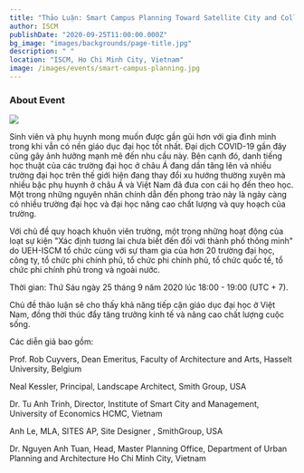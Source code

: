 ```yaml
---
title: "Thảo Luận: Smart Campus Planning Toward Satellite City and College Town"
author: ISCM
publishDate: "2020-09-25T11:00:00.000Z"
bg_image: "images/backgrounds/page-title.jpg"
description: " "
location: "ISCM, Ho Chi Minh City, Vietnam"
image: /images/events/smart-campus-planning.jpg
---
```


### About Event

<!--StartFragment-->

![](blob:https://iscm.ueh.edu.vn/e97a59da-8d30-4299-9565-b7c97a9a02c4)

Sinh viên và phụ huynh mong muốn được gần gũi hơn với gia đình mình trong khi vẫn có nền giáo dục đại học tốt nhất. Đại dịch COVID-19 gần đây cũng gây ảnh hưởng mạnh mẽ đến nhu cầu này. Bên cạnh đó, danh tiếng học thuật của các trường đại học ở châu Á đang dần tăng lên và nhiều trường đại học trên thế giới hiện đang thay đổi xu hướng thường xuyên mà nhiều bậc phụ huynh ở châu Á và Việt Nam đã đưa con cái họ đến theo học. Một trong những nguyên nhân chính dẫn đến phong trào này là ngày càng có nhiều trường đại học và đại học nâng cao chất lượng và quy hoạch của trường.

Với chủ đề quy hoạch khuôn viên trường, một trong những hoạt động của loạt sự kiện "Xác định tương lai chưa biết đến đối với thành phố thông minh" do UEH-ISCM tổ chức cùng với sự tham gia của hơn 20 trường đại học, công ty, tổ chức phi chính phủ, tổ chức phi chính phủ, tổ chức quốc tế, tổ chức phi chính phủ trong và ngoài nước.

Thời gian: Thứ Sáu ngày 25 tháng 9 năm 2020 lúc 18:00 - 19:00 (UTC + 7).

Chủ đề thảo luận sẽ cho thấy khả năng tiếp cận giáo dục đại học ở Việt Nam, đồng thời thúc đẩy tăng trưởng kinh tế và nâng cao chất lượng cuộc sống.

Các diễn giả bao gồm:

Prof. Rob Cuyvers, Dean Emeritus, Faculty of Architecture and Arts, Hasselt University, Belgium

Neal Kessler, Principal, Landscape Architect, Smith Group, USA

Dr. Tu Anh Trinh, Director, Institute of Smart City and Management, University of Economics HCMC, Vietnam

Anh Le, MLA, SITES AP, Site Designer , SmithGroup, USA

Dr. Nguyen Anh Tuan, Head, Master Planning Office, Department of Urban Planning and Architecture Ho Chi Minh City, Vietnam

<!--EndFragment-->